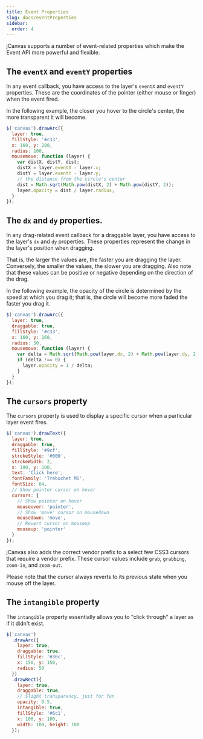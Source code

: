 ```yaml
---
title: Event Properties
slug: docs/eventProperties
sidebar:
  order: 4
---
```


jCanvas supports a number of event-related properties which make the Event API more powerful and flexible.

## The `eventX` and `eventY` properties

In any event callback, you have access to the layer's `eventX` and `eventY` properties. These are the coordinates of the pointer (either mouse or finger) when the event fired.

In the following example, the closer you hover to the circle's center, the more transparent it will become.

```js
$('canvas').drawArc({
  layer: true,
  fillStyle: '#c33',
  x: 160, y: 200,
  radius: 100,
  mousemove: function (layer) {
    var distX, distY, dist;
    distX = layer.eventX - layer.x;
    distY = layer.eventY - layer.y;
    // the distance from the circle's center
    dist = Math.sqrt(Math.pow(distX, 2) + Math.pow(distY, 2));
    layer.opacity = dist / layer.radius;
  }
});
```

## The `dx` and `dy` properties.

In any drag-related event callback for a draggable layer, you have access to the layer's `dx` and `dy` properties. These properties represent the change in the layer's position when dragging.

That is, the larger the values are, the faster you are dragging the layer. Conversely, the smaller the values, the slower you are dragging. Also note that these values can be positive or negative depending on the direction of the drag.

In the following example, the opacity of the circle is determined by the speed at which you drag it; that is, the circle will become more faded the faster you drag it.

```js
$('canvas').drawArc({
  layer: true,
  draggable: true,
  fillStyle: '#c33',
  x: 160, y: 160,
  radius: 50,
  mousemove: function (layer) {
    var delta = Math.sqrt(Math.pow(layer.dx, 2) + Math.pow(layer.dy, 2));
    if (delta !== 0) {
      layer.opacity = 1 / delta;
    }
  }
});
```

## The `cursors` property

The `cursors` property is used to display a specific cursor when a particular layer event fires.

```js
$('canvas').drawText({
  layer: true,
  draggable: true,
  fillStyle: '#9cf',
  strokeStyle: '#000',
  strokeWidth: 2,
  x: 180, y: 100,
  text: 'Click here',
  fontFamily: 'Trebuchet MS',
  fontSize: 64,
  // Show pointer cursor on hover
  cursors: {
    // Show pointer on hover
    mouseover: 'pointer',
    // Show 'move' cursor on mousedown
    mousedown: 'move',
    // Revert cursor on mouseup
    mouseup: 'pointer'
  }
});
```

jCanvas also adds the correct vendor prefix to a select few CSS3 cursors that require a vendor prefix. These cursor values include `grab`, `grabbing`, `zoom-in`, and `zoom-out`.

Please note that the cursor always reverts to its previous state when you mouse off the layer.

## The `intangible` property

The `intangible` property essentially allows you to "click through" a layer as if it didn't exist.

```js
$('canvas')
  .drawArc({
    layer: true,
    draggable: true,
    fillStyle: '#36c',
    x: 150, y: 150,
    radius: 50
  })
  .drawRect({
    layer: true,
    draggable: true,
    // Slight transparency, just for fun
    opacity: 0.5,
    intangible: true,
    fillStyle: '#6c1',
    x: 100, y: 100,
    width: 100, height: 100
  });
```
